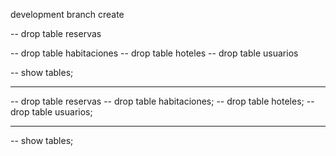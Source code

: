 development branch create




-- drop table reservas

-- drop table habitaciones
-- drop table hoteles
-- drop table usuarios


-- show tables;

--------------------------------------------------

-- drop table reservas
-- drop table habitaciones;
-- drop table hoteles;
-- drop table usuarios;

---------------------------------------------------
-- show tables;
